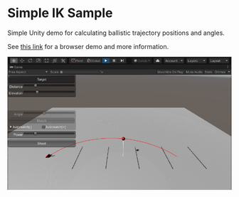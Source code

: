 # Simple IK Sample

Simple Unity demo for calculating ballistic trajectory positions and angles.

See [this link](https://pixeleuphoria.com/blog/index.php/2023/02/09/notes-on-ballistic-trajectories/) for a browser demo and more information.

![Example screenshot](./screenshot.png)
